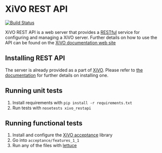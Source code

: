 XiVO REST API
=============

[![Build Status](https://travis-ci.org/xivo-pbx/xivo-restapi.png?branch=master)](https://travis-ci.org/xivo-pbx/xivo-restapi)

XiVO REST API is a web server that provides a [RESTful](http://en.wikipedia.org/wiki/Representational_state_transfer)
service for configuring and managing a XiVO server. Further details on how to use the API can be found on
the [XiVO documentation web site](http://documentation.xivo.fr/production/api_sdk/rest_api/rest_api.html)


Installing REST API
-------------------

The server is already provided as a part of [XiVO](http://documentation.xivo.fr).
Please refer to [the documentation](ttp://documentation.xivo.fr/production/installation/installsystem.html) for
further details on installing one.

Running unit tests
------------------

1. Install requirements with ```pip install -r requirements.txt```
2. Run tests with ```nosetests xivo_restapi```


Running functional tests
------------------------

1. Install and configure the [XiVO acceptance](https://github.com/xivo-pbx/xivo-acceptance) library
2. Go into ```acceptance/features_1_1```
3. Run any of the files with [lettuce](http://lettuce.it)
